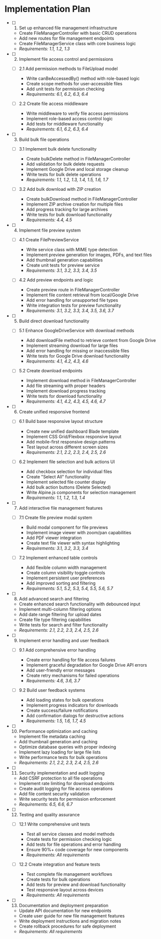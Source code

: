 # Implementation Plan

- [ ] 1. Set up enhanced file management infrastructure
  - Create FileManagerController with basic CRUD operations
  - Add new routes for file management endpoints
  - Create FileManagerService class with core business logic
  - _Requirements: 1.1, 1.2, 1.3_

- [ ] 2. Implement file access control and permissions
  - [ ] 2.1 Add permission methods to FileUpload model
    - Write canBeAccessedBy() method with role-based logic
    - Create scope methods for user-accessible files
    - Add unit tests for permission checking
    - _Requirements: 6.1, 6.2, 6.3, 6.4_

  - [ ] 2.2 Create file access middleware
    - Write middleware to verify file access permissions
    - Implement role-based access control logic
    - Add tests for middleware functionality
    - _Requirements: 6.1, 6.2, 6.3, 6.4_

- [ ] 3. Build bulk file operations
  - [ ] 3.1 Implement bulk delete functionality
    - Create bulkDelete method in FileManagerController
    - Add validation for bulk delete requests
    - Implement Google Drive and local storage cleanup
    - Write tests for bulk delete operations
    - _Requirements: 1.1, 1.2, 1.3, 1.4, 1.5, 1.6, 1.7_

  - [ ] 3.2 Add bulk download with ZIP creation
    - Create bulkDownload method in FileManagerController
    - Implement ZIP archive creation for multiple files
    - Add progress tracking for large archives
    - Write tests for bulk download functionality
    - _Requirements: 4.4, 4.5_

- [ ] 4. Implement file preview system
  - [ ] 4.1 Create FilePreviewService
    - Write service class with MIME type detection
    - Implement preview generation for images, PDFs, and text files
    - Add thumbnail generation capabilities
    - Create unit tests for preview service
    - _Requirements: 3.1, 3.2, 3.3, 3.4, 3.5_

  - [ ] 4.2 Add preview endpoints and logic
    - Create preview route in FileManagerController
    - Implement file content retrieval from local/Google Drive
    - Add error handling for unsupported file types
    - Write integration tests for preview functionality
    - _Requirements: 3.1, 3.2, 3.3, 3.4, 3.5, 3.6, 3.7_

- [ ] 5. Build direct download functionality
  - [ ] 5.1 Enhance GoogleDriveService with download methods
    - Add downloadFile method to retrieve content from Google Drive
    - Implement streaming download for large files
    - Add error handling for missing or inaccessible files
    - Write tests for Google Drive download functionality
    - _Requirements: 4.1, 4.2, 4.3, 4.6_

  - [ ] 5.2 Create download endpoints
    - Implement download method in FileManagerController
    - Add file streaming with proper headers
    - Implement download progress tracking
    - Write tests for download functionality
    - _Requirements: 4.1, 4.2, 4.3, 4.5, 4.6, 4.7_

- [ ] 6. Create unified responsive frontend
  - [ ] 6.1 Build base responsive layout structure
    - Create new unified dashboard Blade template
    - Implement CSS Grid/Flexbox responsive layout
    - Add mobile-first responsive design patterns
    - Test layout across different screen sizes
    - _Requirements: 2.1, 2.2, 2.3, 2.4, 2.5, 2.6_

  - [ ] 6.2 Implement file selection and bulk actions UI
    - Add checkbox selection for individual files
    - Create "Select All" functionality
    - Implement selected file counter display
    - Add bulk action buttons (Delete Selected)
    - Write Alpine.js components for selection management
    - _Requirements: 1.1, 1.2, 1.3, 1.4_

- [ ] 7. Add interactive file management features
  - [ ] 7.1 Create file preview modal system
    - Build modal component for file previews
    - Implement image viewer with zoom/pan capabilities
    - Add PDF viewer integration
    - Create text file viewer with syntax highlighting
    - _Requirements: 3.1, 3.2, 3.3, 3.4_

  - [ ] 7.2 Implement enhanced table controls
    - Add flexible column width management
    - Create column visibility toggle controls
    - Implement persistent user preferences
    - Add improved sorting and filtering
    - _Requirements: 5.1, 5.2, 5.3, 5.4, 5.5, 5.6, 5.7_

- [ ] 8. Add advanced search and filtering
  - Create enhanced search functionality with debounced input
  - Implement multi-column filtering options
  - Add date range filtering for upload dates
  - Create file type filtering capabilities
  - Write tests for search and filter functionality
  - _Requirements: 2.1, 2.2, 2.3, 2.4, 2.5, 2.6_

- [ ] 9. Implement error handling and user feedback
  - [ ] 9.1 Add comprehensive error handling
    - Create error handling for file access failures
    - Implement graceful degradation for Google Drive API errors
    - Add user-friendly error messages
    - Create retry mechanisms for failed operations
    - _Requirements: 4.6, 3.6, 3.7_

  - [ ] 9.2 Build user feedback systems
    - Add loading states for bulk operations
    - Implement progress indicators for downloads
    - Create success/failure notifications
    - Add confirmation dialogs for destructive actions
    - _Requirements: 1.5, 1.6, 1.7, 4.5_

- [ ] 10. Performance optimization and caching
  - Implement file metadata caching
  - Add thumbnail generation and caching
  - Optimize database queries with proper indexing
  - Implement lazy loading for large file lists
  - Write performance tests for bulk operations
  - _Requirements: 2.1, 2.2, 2.3, 2.4, 2.5, 2.6_

- [ ] 11. Security implementation and audit logging
  - Add CSRF protection to all file operations
  - Implement rate limiting for download endpoints
  - Create audit logging for file access operations
  - Add file content security validation
  - Write security tests for permission enforcement
  - _Requirements: 6.5, 6.6, 6.7_

- [ ] 12. Testing and quality assurance
  - [ ] 12.1 Write comprehensive unit tests
    - Test all service classes and model methods
    - Create tests for permission checking logic
    - Add tests for file operations and error handling
    - Ensure 90%+ code coverage for new components
    - _Requirements: All requirements_

  - [ ] 12.2 Create integration and feature tests
    - Test complete file management workflows
    - Create tests for bulk operations
    - Add tests for preview and download functionality
    - Test responsive layout across devices
    - _Requirements: All requirements_

- [ ] 13. Documentation and deployment preparation
  - Update API documentation for new endpoints
  - Create user guide for new file management features
  - Write deployment instructions and migration notes
  - Create rollback procedures for safe deployment
  - _Requirements: All requirements_